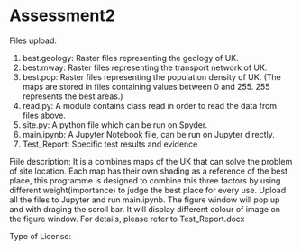 # Assessment2
Files upload:
1. best.geology: Raster files representing the geology of UK.
2. best.mway: Raster files representing the transport network of UK.
3. best.pop: Raster files representing the population density of UK.
(The maps are stored in files containing values between 0 and 255. 255 represents the best areas.)
4. read.py: A module contains class read in order to read the data from files above.
5. site.py: A python file which can be run on Spyder.
6. main.ipynb: A Jupyter Notebook file, can be run on Jupyter directly.
7. Test_Report: Specific test results and evidence

Fiile description:
It is a combines maps of the UK that can solve the problem of site location. Each map has their own shading as a reference of the best place, this programme is designed to combine this three factors by using different weight(importance) to judge the best place for every use.
Upload all the files to Jupyter and run main.ipynb. The figure window will pop up and with draging the scroll bar. It will display different colour of image on the figure window. For details, please refer to Test_Report.docx

Type of License:
